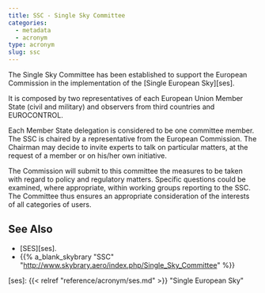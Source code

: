 ```yaml
---
title: SSC - Single Sky Committee
categories:
  - metadata
  - acronym
type: acronym
slug: ssc
---
```


The Single Sky Committee has been established to support the
European Commission in the implementation of the
[Single European Sky][ses].

It is composed by two representatives of each European Union
Member State (civil and military) and observers from third
countries and EUROCONTROL.

Each Member State delegation is considered to be one committee member.
The SSC is chaired by a representative from the European Commission.
The Chairman may decide to invite experts to talk on particular matters,
at the request of a member or on his/her own initiative.

The Commission will submit to this committee the measures to be taken
with regard to policy and regulatory matters.
Specific questions could be examined, where appropriate, within working
groups reporting to the SSC.
The Committee thus ensures an appropriate consideration of the interests
of all categories of users.

## See Also

* [SES][ses].
* {{% a_blank_skybrary "SSC" "http://www.skybrary.aero/index.php/Single_Sky_Committee" %}}

[ses]: {{< relref "reference/acronym/ses.md" >}} "Single European Sky"

